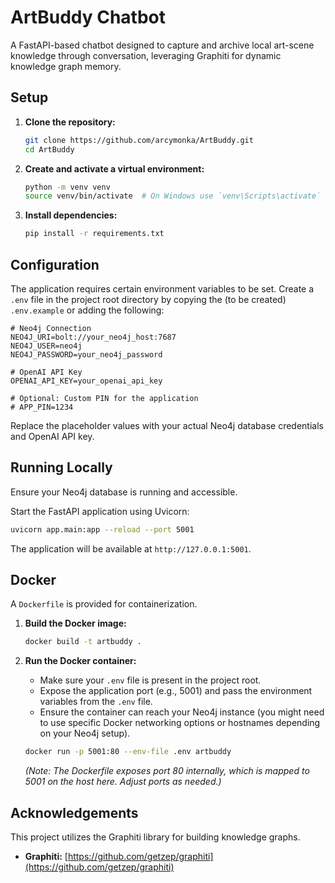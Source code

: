 # ArtBuddy Chatbot

A FastAPI-based chatbot designed to capture and archive local art-scene knowledge through conversation, leveraging Graphiti for dynamic knowledge graph memory.

## Setup

1.  **Clone the repository:**
    ```bash
    git clone https://github.com/arcymonka/ArtBuddy.git
    cd ArtBuddy
    ```

2.  **Create and activate a virtual environment:**
    ```bash
    python -m venv venv
    source venv/bin/activate  # On Windows use `venv\Scripts\activate`
    ```

3.  **Install dependencies:**
    ```bash
    pip install -r requirements.txt
    ```

## Configuration

The application requires certain environment variables to be set. Create a `.env` file in the project root directory by copying the (to be created) `.env.example` or adding the following:

```dotenv
# Neo4j Connection
NEO4J_URI=bolt://your_neo4j_host:7687
NEO4J_USER=neo4j
NEO4J_PASSWORD=your_neo4j_password

# OpenAI API Key
OPENAI_API_KEY=your_openai_api_key

# Optional: Custom PIN for the application
# APP_PIN=1234
```

Replace the placeholder values with your actual Neo4j database credentials and OpenAI API key.

## Running Locally

Ensure your Neo4j database is running and accessible.

Start the FastAPI application using Uvicorn:

```bash
uvicorn app.main:app --reload --port 5001
```

The application will be available at `http://127.0.0.1:5001`.

## Docker

A `Dockerfile` is provided for containerization.

1.  **Build the Docker image:**
    ```bash
    docker build -t artbuddy .
    ```

2.  **Run the Docker container:**
    *   Make sure your `.env` file is present in the project root.
    *   Expose the application port (e.g., 5001) and pass the environment variables from the `.env` file.
    *   Ensure the container can reach your Neo4j instance (you might need to use specific Docker networking options or hostnames depending on your Neo4j setup).

    ```bash
    docker run -p 5001:80 --env-file .env artbuddy
    ```
    *(Note: The Dockerfile exposes port 80 internally, which is mapped to 5001 on the host here. Adjust ports as needed.)*

##  Acknowledgements

This project utilizes the Graphiti library for building knowledge graphs.

- **Graphiti:** [https://github.com/getzep/graphiti](https://github.com/getzep/graphiti)
